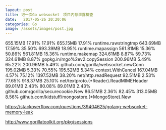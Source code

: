 ```yaml
---
layout: post
title: 记一次Go websocket　项目内存泄露排查
date:   2017-05-26 20:20:06
categories: Go
image: /assets/images/post.jpg
---
```


655.15MB 17.91% 17.91%   655.15MB 17.91%  runtime.rawstringtmp
  643.69MB 17.59% 35.50%   693.39MB 18.95%  runtime.mapassign
  561.81MB 15.36% 50.86%   561.81MB 15.36%  runtime.makemap
  324.61MB  8.87% 59.73%   324.61MB  8.87%  gopkg.in/mgo%2ev2.copySession
  200.96MB  5.49% 65.22%   200.96MB  5.49%  github.com/gorilla/websocket.newConn
  195.02MB  5.33% 70.55%   195.52MB  5.34%  context.WithCancel
  167.04MB  4.57% 75.12%  1397.52MB 38.20%  net/http.readRequest
   92.51MB  2.53% 77.65%   918.37MB 25.10%  net/textproto.(*Reader).ReadMIMEHeader
   89.01MB  2.43% 80.08%    89.01MB  2.43%  github.com/gorilla/securecookie.New
   86.51MB  2.36% 82.45%   313.05MB  8.56%  github.com/kidstuff/mongostore.(*MongoStore).New

https://stackoverflow.com/questions/39404625/golang-websocket-memory-leak

http://www.gorillatoolkit.org/pkg/sessions
